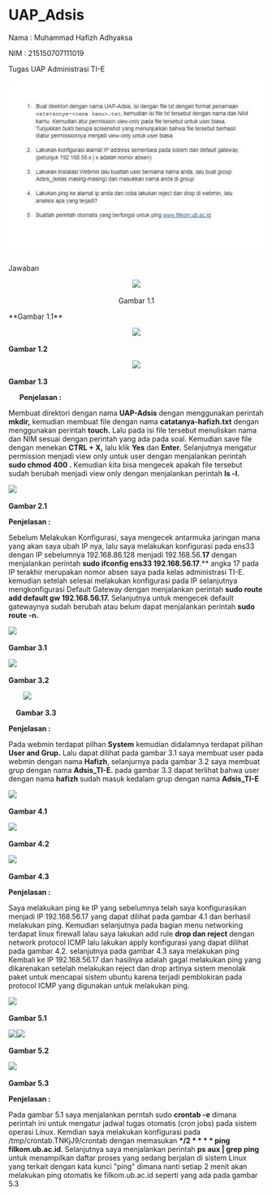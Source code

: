 # UAP_Adsis

Nama	: Muhammad Hafizh Adhyaksa

NIM	: 215150707111019

Tugas UAP Administrasi TI-E

<p align="center">
  <img src="https://github.com/apinggggg/UAP_Adsis/blob/main/Images/Aspose.Words.9f7b73f8-8046-4fc2-809d-5d5a90d84974.001.jpeg" >
</p>


Jawaban

<p align="center">
  <img src="https://github.com/apinggggg/UAP_Adsis/blob/main/Images/Aspose.Words.9f7b73f8-8046-4fc2-809d-5d5a90d84974.002.png" >
</p>
<p align="center">Gambar 1.1</p>
**Gambar 1.1**

<p align="center">
  <img src="https://github.com/apinggggg/UAP_Adsis/blob/main/Images/Aspose.Words.9f7b73f8-8046-4fc2-809d-5d5a90d84974.002.png" >
</p>

**Gambar 1.2**



<p align="center">
  <img src="https://github.com/apinggggg/UAP_Adsis/blob/main/Images/Aspose.Words.9f7b73f8-8046-4fc2-809d-5d5a90d84974.002.png" >
</p>

**Gambar 1.3** 

`	`**Penjelasan :**

Membuat direktori dengan nama **UAP-Adsis** dengan menggunakan perintah **mkdir,** kemudian membuat file dengan nama **catatanya-hafizh.txt** dengan menggunakan perintah **touch.** Lalu pada isi file tersebut menuliskan nama dan NIM sesuai dengan perintah yang ada pada soal. Kemudian save file dengan menekan **CTRL + X,** lalu klik **Yes** dan **Enter.** Selanjutnya mengatur permission menjadi view only untuk user dengan menjalankan perintah **sudo chmod 400 <Nama File>.** Kemudian kita bisa mengecek apakah file tersebut sudah berubah menjadi view only dengan menjalankan perintah **ls -l.**

![](Aspose.Words.7ec84313-4080-485d-ad67-41cc1740f490.006.png)

**Gambar 2.1**

**Penjelasan :**

Sebelum Melakukan Konfigurasi, saya mengecek antarmuka jaringan mana yang akan saya ubah IP nya, lalu saya melakukan konfigurasi pada ens33 dengan IP sebelumnya 192.168.86.128 menjadi 192.168.56.**17** dengan menjalankan perintah **sudo ifconfig ens33 192.168.56.17**.** angka 17 pada IP terakhir merupakan nomor absen saya pada kelas administrasi TI-E. kemudian setelah selesai melakukan konfigurasi pada IP selanjutnya mengkonfigurasi Default Gateway dengan menjalankan perintah **sudo route add default gw 192.168.56.17.** Selanjutnya untuk mengecek default gatewaynya sudah berubah atau belum dapat menjalankan perintah **sudo route -n.**



![](Aspose.Words.7ec84313-4080-485d-ad67-41cc1740f490.007.png)

**Gambar 3.1**

![](Aspose.Words.7ec84313-4080-485d-ad67-41cc1740f490.008.png)

**Gambar 3.2**



`    `**![](Aspose.Words.7ec84313-4080-485d-ad67-41cc1740f490.009.png)**

`  `**Gambar 3.3**

**Penjelasan :**

Pada webmin terdapat pilhan **System** kemudian didalamnya terdapat pilihan **User and Grup.** Lalu dapat dilihat pada gambar 3.1 saya membuat user pada webmin dengan nama **Hafizh**, selanjurnya pada gambar 3.2 saya membuat grup dengan nama **Adsis\_TI-E.** pada gambar 3.3 dapat terlihat bahwa user dengan nama **hafizh** sudah masuk kedalam grup dengan nama **Adsis\_TI-E**


![](Aspose.Words.7ec84313-4080-485d-ad67-41cc1740f490.010.png)

**Gambar 4.1**

![](Aspose.Words.7ec84313-4080-485d-ad67-41cc1740f490.011.png)

**Gambar 4.2**

![](Aspose.Words.7ec84313-4080-485d-ad67-41cc1740f490.012.png)

**Gambar 4.3**

**Penjelasan :**

Saya melakukan ping ke IP yang sebelumnya telah saya konfigurasikan menjadi IP 192.168.56.17 yang dapat dilihat pada gambar 4.1 dan berhasil melakukan ping. Kemudian selanjutnya pada bagian menu networking terdapat linux firewall lalau saya lakukan add rule **drop dan reject** dengan network protocol ICMP lalu lakukan apply konfigurasi yang dapat dilihat pada gambar 4.2. selanjutnya pada gambar 4.3 saya melakukan ping Kembali ke IP 192.168.56.17 dan hasilnya adalah gagal melakukan ping yang dikarenakan setelah melakukan reject dan drop artinya sistem menolak paket untuk mencapai sistem ubuntu karena terjadi pemblokiran pada protocol ICMP yang digunakan untuk melakukan ping.


![](Aspose.Words.7ec84313-4080-485d-ad67-41cc1740f490.013.png)

**Gambar 5.1**

![](Aspose.Words.7ec84313-4080-485d-ad67-41cc1740f490.014.png)![](Aspose.Words.7ec84313-4080-485d-ad67-41cc1740f490.015.png)

**Gambar 5.2**

![](Aspose.Words.7ec84313-4080-485d-ad67-41cc1740f490.016.png)

**Gambar 5.3**

**Penjelasan :**

Pada gambar 5.1 saya menjalankan perntah sudo **crontab -e** dimana perintah ini untuk mengatur jadwal tugas otomatis (cron jobs) pada sistem operasi Linux. Kemdian saya melakukan konfigurasi pada /tmp/crontab.TNKjJ9/crontab dengan memasukan **\*/2 \* \* \* \* ping filkom.ub.ac.id**. Selanjutnya saya menjalankan perintah **ps aux | grep ping** untuk menampilkan daftar proses yang sedang berjalan di sistem Linux yang terkait dengan kata kunci "ping" dimana nanti setiap 2 menit akan melakukan ping otomatis ke filkom.ub.ac.id seperti yang ada pada gambar 5.3


